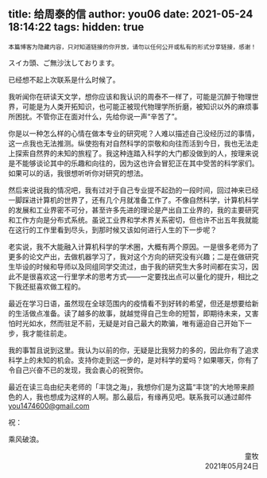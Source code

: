 title: 给周泰的信
author: you06
date: 2021-05-24 18:14:22
tags:
hidden: true
---
    本篇博客为隐藏内容，只对知道链接的你开放，请勿以任何公开或私有的形式分享链接，感谢！

スイカ頭、ご無沙汰しております。

已经想不起上次联系是什么时候了。

我听闻你在研读天文学，想你应该和我认识的周泰不一样了，可能是沉醉于物理世界，可能是为人类开拓知识，也可能正被现代物理学所折磨，被知识以外的麻烦事所困扰。不管你正在面对什么，先给你说一声“辛苦了”。

你是以一种怎么样的心情在做本专业的研究呢？人难以描述自己没经历过的事情，这一点我也无法推测。纵使抱有对自然科学的崇敬和向往而活到今日，我也无法走上探索自然界的未知的旅程了。我这种连踏入科学的大门都没做到的人，按理来说是不能够谈论其中的乐趣和向往的，因为这也许会冒犯正在其中受苦的科学家们。如果可以的话，我很想听听你对研究的想法。

然后来说说我的情况吧，我有过对于自己专业提不起劲的一段时间，回过神来已经一脚踩进计算机的世界了，还有几个月就准备工作了。不像自然科学，计算机科学的发展和工业界密不可分，甚至许多先进的理论是产出自工业界的，我的主要研究和工作方向是分布式系统。虽说工业界和学术界关系密切，但也许不出五年我就能在这行的工作里看到尽头，到那时候又该如何进行人生的下一步呢？

老实说，我不大能融入计算机科学的学术圈，大概有两个原因。一是很多老师为了更多的论文产出，去做机器学习了，我对这个方向的研究没有兴趣；二是在做研究生毕设的时候和导师以及同组同学交流过，由于我的研究生大多时间都在实习，因此不是很喜欢这一行里学术的思考方式——一定要找出点可以量化的提升，相比之下我还挺喜欢做工程的。

最近在学习日语，虽然现在全球范围内的疫情看不到好转的希望，但还是想要给新的生活做点准备。读了越多的故事，就越觉得自己生命的短暂，即期待未来，又害怕时光如水，然而驻足不前，无疑是对自己最大的欺骗，唯有逼迫自己开始下一步，我才能往前走。

我的事暂且说到这里。我认为以前的你，无疑是比我努力的多的，因此你有了追求科学上的未知的机会。支持你走到这一步的，是对科学的爱吗？如果哪天，你有了令自己兴奋不已的发现，我会衷心的祝贺你。

最近在读三岛由纪夫老师的「丰饶之海」，我想你们是为这篇“丰饶”的大地带来颜色的人，我也想成为这样的人啊。那么最后，有缘再见吧。联系我可以通过邮件 you1474600@gmail.com

祝：

乘风破浪。

<div style="text-align: right;">童牧</div>

<div style="text-align: right;">2021年05月24日</div>
